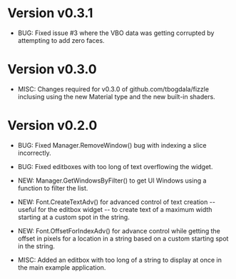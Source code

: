 Version v0.3.1
==============

* BUG: Fixed issue #3 where the VBO data was getting corrupted by attempting
  to add zero faces.

Version v0.3.0
==============

* MISC: Changes required for v0.3.0 of github.com/tbogdala/fizzle inclusing using
  the new Material type and the new built-in shaders.

Version v0.2.0
==============

* BUG: Fixed Manager.RemoveWindow() bug with indexing a slice incorrectly.
* BUG: Fixed editboxes with too long of text overflowing the widget.

* NEW: Manager.GetWindowsByFilter() to get UI Windows using a function
  to filter the list.

* NEW: Font.CreateTextAdv() for advanced control of text creation -- useful for
  the editbox widget -- to create text of a maximum width starting at a custom
  spot in the string.

* NEW: Font.OffsetForIndexAdv() for advance control while getting the offset
  in pixels for a location in a string based on a custom starting spot in the string.

* MISC: Added an editbox with too long of a string to display at once in
  the main example application.

